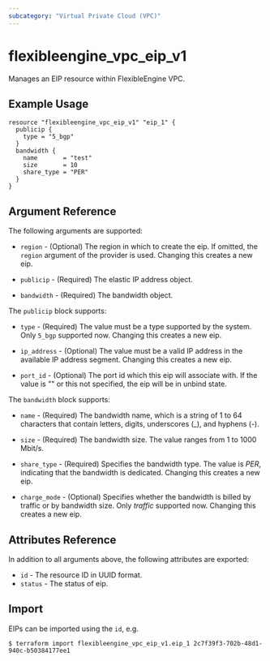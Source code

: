 ```yaml
---
subcategory: "Virtual Private Cloud (VPC)"
---
```


# flexibleengine_vpc_eip_v1

Manages an EIP resource within FlexibleEngine VPC.

## Example Usage

```hcl
resource "flexibleengine_vpc_eip_v1" "eip_1" {
  publicip {
    type = "5_bgp"
  }
  bandwidth {
    name       = "test"
    size       = 10
    share_type = "PER"
  }
}
```

## Argument Reference

The following arguments are supported:

* `region` - (Optional) The region in which to create the eip. If omitted,
    the `region` argument of the provider is used. Changing this creates a new eip.

* `publicip` - (Required) The elastic IP address object.

* `bandwidth` - (Required) The bandwidth object.


The `publicip` block supports:

* `type` - (Required) The value must be a type supported by the system. Only `5_bgp` supported now.
    Changing this creates a new eip.

* `ip_address` - (Optional) The value must be a valid IP address in the available IP address segment.
    Changing this creates a new eip.

* `port_id` - (Optional) The port id which this eip will associate with. If the value
    is "" or this not specified, the eip will be in unbind state.


The `bandwidth` block supports:

* `name` - (Required) The bandwidth name, which is a string of 1 to 64 characters
    that contain letters, digits, underscores (_), and hyphens (-).

* `size` - (Required) The bandwidth size. The value ranges from 1 to 1000 Mbit/s.

* `share_type` - (Required) Specifies the bandwidth type.
    The value is *PER*, indicating that the bandwidth is dedicated.
    Changing this creates a new eip.

* `charge_mode` - (Optional) Specifies whether the bandwidth is billed by traffic or by bandwidth size.
    Only *traffic* supported now. Changing this creates a new eip.

## Attributes Reference

In addition to all arguments above, the following attributes are exported:

* `id` - The resource ID in UUID format.
* `status` - The status of eip.

## Import

EIPs can be imported using the `id`, e.g.

```
$ terraform import flexibleengine_vpc_eip_v1.eip_1 2c7f39f3-702b-48d1-940c-b50384177ee1
```
